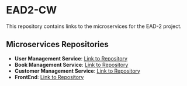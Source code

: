 # EAD2-CW
 This repository contains links to the microservices for the EAD-2 project.
## Microservices Repositories

- **User Management Service**: [Link to Repository](https://github.com/MoonlightStories/user-management.git)
- **Book Management Service**: [Link to Repository](https://github.com/MoonlightStories/Book-Inventory.git)
- **Customer Management Service**: [Link to Repository](https://github.com/MoonlightStories/Customer-Management.git)
- **FrontEnd**: [Link to Repository](https://github.com/MoonlightStories/demo-repository.git)

